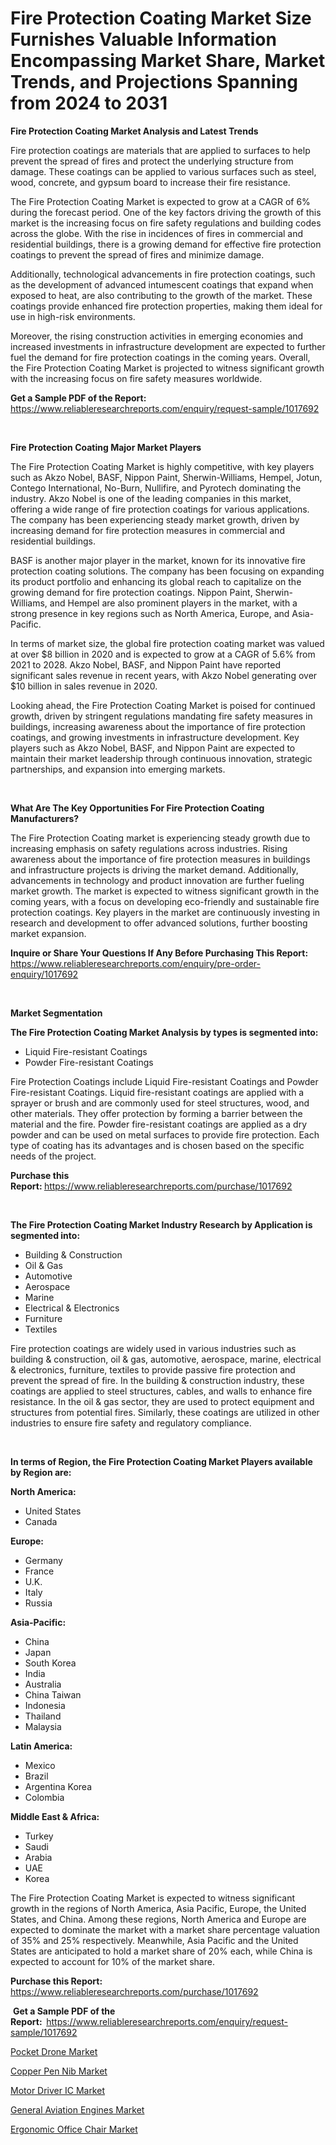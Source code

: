 <p><h1>Fire Protection Coating Market Size Furnishes Valuable Information Encompassing Market Share, Market Trends, and Projections Spanning from 2024 to 2031</h1></p><p><strong>Fire Protection Coating Market Analysis and Latest Trends</strong></p>
<p><p>Fire protection coatings are materials that are applied to surfaces to help prevent the spread of fires and protect the underlying structure from damage. These coatings can be applied to various surfaces such as steel, wood, concrete, and gypsum board to increase their fire resistance.</p><p>The Fire Protection Coating Market is expected to grow at a CAGR of 6% during the forecast period. One of the key factors driving the growth of this market is the increasing focus on fire safety regulations and building codes across the globe. With the rise in incidences of fires in commercial and residential buildings, there is a growing demand for effective fire protection coatings to prevent the spread of fires and minimize damage.</p><p>Additionally, technological advancements in fire protection coatings, such as the development of advanced intumescent coatings that expand when exposed to heat, are also contributing to the growth of the market. These coatings provide enhanced fire protection properties, making them ideal for use in high-risk environments.</p><p>Moreover, the rising construction activities in emerging economies and increased investments in infrastructure development are expected to further fuel the demand for fire protection coatings in the coming years. Overall, the Fire Protection Coating Market is projected to witness significant growth with the increasing focus on fire safety measures worldwide.</p></p>
<p><strong>Get a Sample PDF of the Report:&nbsp;</strong> <a href="https://www.reliableresearchreports.com/enquiry/request-sample/1017692">https://www.reliableresearchreports.com/enquiry/request-sample/1017692</a></p>
<p>&nbsp;</p>
<p><strong>Fire Protection Coating Major Market Players</strong></p>
<p><p>The Fire Protection Coating Market is highly competitive, with key players such as Akzo Nobel, BASF, Nippon Paint, Sherwin-Williams, Hempel, Jotun, Contego International, No-Burn, Nullifire, and Pyrotech dominating the industry. Akzo Nobel is one of the leading companies in this market, offering a wide range of fire protection coatings for various applications. The company has been experiencing steady market growth, driven by increasing demand for fire protection measures in commercial and residential buildings.</p><p>BASF is another major player in the market, known for its innovative fire protection coating solutions. The company has been focusing on expanding its product portfolio and enhancing its global reach to capitalize on the growing demand for fire protection coatings. Nippon Paint, Sherwin-Williams, and Hempel are also prominent players in the market, with a strong presence in key regions such as North America, Europe, and Asia-Pacific.</p><p>In terms of market size, the global fire protection coating market was valued at over $8 billion in 2020 and is expected to grow at a CAGR of 5.6% from 2021 to 2028. Akzo Nobel, BASF, and Nippon Paint have reported significant sales revenue in recent years, with Akzo Nobel generating over $10 billion in sales revenue in 2020.</p><p>Looking ahead, the Fire Protection Coating Market is poised for continued growth, driven by stringent regulations mandating fire safety measures in buildings, increasing awareness about the importance of fire protection coatings, and growing investments in infrastructure development. Key players such as Akzo Nobel, BASF, and Nippon Paint are expected to maintain their market leadership through continuous innovation, strategic partnerships, and expansion into emerging markets.</p></p>
<p>&nbsp;</p>
<p><strong>What Are The Key Opportunities For Fire Protection Coating Manufacturers?</strong></p>
<p><p>The Fire Protection Coating market is experiencing steady growth due to increasing emphasis on safety regulations across industries. Rising awareness about the importance of fire protection measures in buildings and infrastructure projects is driving the market demand. Additionally, advancements in technology and product innovation are further fueling market growth. The market is expected to witness significant growth in the coming years, with a focus on developing eco-friendly and sustainable fire protection coatings. Key players in the market are continuously investing in research and development to offer advanced solutions, further boosting market expansion.</p></p>
<p><strong>Inquire or Share Your Questions If Any Before Purchasing This Report:</strong> <a href="https://www.reliableresearchreports.com/enquiry/pre-order-enquiry/1017692">https://www.reliableresearchreports.com/enquiry/pre-order-enquiry/1017692</a></p>
<p>&nbsp;</p>
<p><strong>Market Segmentation</strong></p>
<p><strong>The Fire Protection Coating Market Analysis by types is segmented into:</strong></p>
<p><ul><li>Liquid Fire-resistant Coatings</li><li>Powder Fire-resistant Coatings</li></ul></p>
<p><p>Fire Protection Coatings include Liquid Fire-resistant Coatings and Powder Fire-resistant Coatings. Liquid fire-resistant coatings are applied with a sprayer or brush and are commonly used for steel structures, wood, and other materials. They offer protection by forming a barrier between the material and the fire. Powder fire-resistant coatings are applied as a dry powder and can be used on metal surfaces to provide fire protection. Each type of coating has its advantages and is chosen based on the specific needs of the project.</p></p>
<p><strong>Purchase this Report:&nbsp;</strong><a href="https://www.reliableresearchreports.com/purchase/1017692">https://www.reliableresearchreports.com/purchase/1017692</a></p>
<p>&nbsp;</p>
<p><strong>The Fire Protection Coating Market Industry Research by Application is segmented into:</strong></p>
<p><ul><li>Building & Construction</li><li>Oil & Gas</li><li>Automotive</li><li>Aerospace</li><li>Marine</li><li>Electrical & Electronics</li><li>Furniture</li><li>Textiles</li></ul></p>
<p><p>Fire protection coatings are widely used in various industries such as building & construction, oil & gas, automotive, aerospace, marine, electrical & electronics, furniture, textiles to provide passive fire protection and prevent the spread of fire. In the building & construction industry, these coatings are applied to steel structures, cables, and walls to enhance fire resistance. In the oil & gas sector, they are used to protect equipment and structures from potential fires. Similarly, these coatings are utilized in other industries to ensure fire safety and regulatory compliance.</p></p>
<p>&nbsp;</p>
<p><strong>In terms of Region, the Fire Protection Coating Market Players available by Region are:</strong></p>
<p>
    <p> <strong> North America: </strong>
        <ul>
            <li>United States</li>
            <li>Canada</li>
        </ul>
        </p> 
    <p> <strong> Europe: </strong>
        <ul>
            <li>Germany</li>
            <li>France</li>
            <li>U.K.</li>
            <li>Italy</li>
            <li>Russia</li>
        </ul>
        </p> 
    <p> <strong> Asia-Pacific: </strong>
        <ul>
            <li>China</li>
            <li>Japan</li>
            <li>South Korea</li>
            <li>India</li>
            <li>Australia</li>
            <li>China Taiwan</li>
            <li>Indonesia</li>
            <li>Thailand</li>
            <li>Malaysia</li>
        </ul>
        </p> 
    <p> <strong> Latin America: </strong>
        <ul>
            <li>Mexico</li>
            <li>Brazil</li>
            <li>Argentina Korea</li>
            <li>Colombia</li>
        </ul>
        </p> 
    <p> <strong> Middle East & Africa: </strong>
        <ul>
            <li>Turkey</li>
            <li>Saudi</li>
            <li>Arabia</li>
            <li>UAE</li>
            <li>Korea</li>
        </ul>
    </p>
    </p>
<p><p>The Fire Protection Coating Market is expected to witness significant growth in the regions of North America, Asia Pacific, Europe, the United States, and China. Among these regions, North America and Europe are expected to dominate the market with a market share percentage valuation of 35% and 25% respectively. Meanwhile, Asia Pacific and the United States are anticipated to hold a market share of 20% each, while China is expected to account for 10% of the market share.</p></p>
<p><strong>Purchase this Report: </strong><a href="https://www.reliableresearchreports.com/purchase/1017692">https://www.reliableresearchreports.com/purchase/1017692</a></p>
<p>&nbsp;<strong>Get a Sample PDF of the Report:&nbsp;&nbsp;</strong><a href="https://www.reliableresearchreports.com/enquiry/request-sample/1017692">https://www.reliableresearchreports.com/enquiry/request-sample/1017692</a></p>
<p><strong></strong></p>
<p><p><a href="https://medium.com/@lealemke/pocket-drone-market-trends-forecast-and-competitive-analysis-to-2031-192784536703">Pocket Drone Market</a></p><p><a href="https://github.com/pjcfca/Market-Research-Report-List-1/blob/main/copper-pen-nib-market.md">Copper Pen Nib Market</a></p><p><a href="https://medium.com/@lealemke/motor-driver-ic-market-insights-into-market-cagr-market-trends-and-growth-strategies-42f50431cf78">Motor Driver IC Market</a></p><p><a href="https://medium.com/@lealemke/general-aviation-engines-market-insights-into-market-cagr-market-trends-and-growth-strategies-517a1b07dc1a">General Aviation Engines Market</a></p><p><a href="https://github.com/wusalecollins540tpqoz/Market-Research-Report-List-1/blob/main/ergonomic-office-chair-market.md">Ergonomic Office Chair Market</a></p></p>